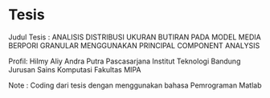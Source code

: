 # Tesis
Judul Tesis : ANALISIS DISTRIBUSI UKURAN BUTIRAN PADA MODEL MEDIA BERPORI GRANULAR MENGGUNAKAN PRINCIPAL COMPONENT ANALYSIS

Profil:
Hilmy Aliy Andra Putra
Pascasarjana Institut Teknologi Bandung
Jurusan Sains Komputasi
Fakultas MIPA


Note : Coding dari tesis dengan menggunakan bahasa Pemrograman Matlab
